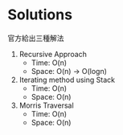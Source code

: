 # Solutions

官方給出三種解法

1. Recursive Approach
    * Time: O(n)
    * Space: O(n) -> O(logn)
2. Iterating method using Stack
    * Time: O(n)
    * Space: O(n)
3. Morris Traversal
    * Time: O(n)
    * Space: O(n)
